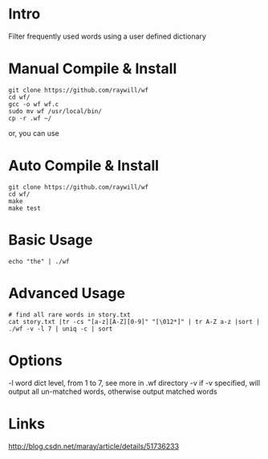 # Intro

Filter frequently used words using a user defined dictionary

# Manual Compile & Install
```
git clone https://github.com/raywill/wf
cd wf/
gcc -o wf wf.c
sudo mv wf /usr/local/bin/
cp -r .wf ~/
```

or, you can use 

# Auto Compile & Install
```
git clone https://github.com/raywill/wf
cd wf/
make
make test
```

# Basic Usage

```
echo "the" | ./wf
```

# Advanced Usage

```
# find all rare words in story.txt 
cat story.txt |tr -cs "[a-z][A-Z][0-9]" "[\012*]" | tr A-Z a-z |sort | ./wf -v -l 7 | uniq -c | sort
```


# Options

 -l
   word dict level, from 1 to 7, see more in .wf directory
 -v
   if -v specified, will output all un-matched words, otherwise output matched words


# Links

  http://blog.csdn.net/maray/article/details/51736233

